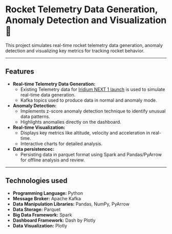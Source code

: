 # Rocket Telemetry Data Generation, Anomaly Detection and Visualization 🚀

This project simulates real-time rocket telemetry data generation, anomaly detection and visualizing key metrics for tracking rocket behavior.

---

## Features
- **Real-time Telemetry Data Generation:**
  - Existing Telemetry data for [Iridium NEXT 1 launch](https://github.com/shahar603/Telemetry-Data/tree/master/Iridium%20NEXT%201) is used to simulate real-time data generation.
  - Kafka topics used to produce data in normal and anomaly mode.
- **Anomaly Detection:**
  - Implements z-score anomaly detection technique to identify unusual data patterns.
  - Highlights anomalies directly on the dashboard.
- **Real-time Visualization:**
  - Displays key metrics like altitude, velocity and acceleration in real-time.
  - Interactive charts for detailed analysis.
- **Data persistencec:**
  - Persisting data in parquet format using Spark and Pandas/PyArrow for offline analysis and review.
---

## Technologies used
- **Programming Language:** Python
- **Message Broker:** Apache Kafka
- **Data Manipulation Libraries:** Pandas, NumPy, PyArrow
- **Data Storage:** Parquet
- **Big Data Framework:** Spark
- **Dashboard Framework:** Dash by Plotly
- **Data Visualization:** Plotly
